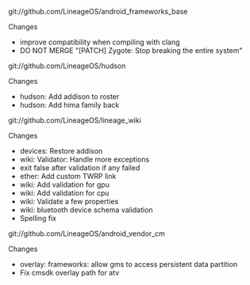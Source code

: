 
git://github.com/LineageOS/android_frameworks_base

Changes
- improve compatibility when compiling with clang
- DO NOT MERGE "[PATCH] Zygote: Stop breaking the entire system"

git://github.com/LineageOS/hudson

Changes
- hudson: Add addison to roster
- hudson: Add hima family back

git://github.com/LineageOS/lineage_wiki

Changes
- devices: Restore addison
- wiki: Validator: Handle more exceptions
- exit false after validation if any failed
- ether: Add custom TWRP link
- wiki: Add validation for gpu
- wiki: Add validation for cpu
- wiki: Validate a few properties
- wiki: bluetooth device schema validation
- Spelling fix

git://github.com/LineageOS/android_vendor_cm

Changes
- overlay: frameworks: allow gms to access persistent data partition
- Fix cmsdk overlay path for atv
